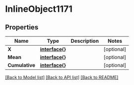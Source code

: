 # InlineObject1171

## Properties

Name | Type | Description | Notes
------------ | ------------- | ------------- | -------------
**X** | [**interface{}**](.md) |  | [optional] 
**Mean** | [**interface{}**](.md) |  | [optional] 
**Cumulative** | [**interface{}**](.md) |  | [optional] 

[[Back to Model list]](../README.md#documentation-for-models) [[Back to API list]](../README.md#documentation-for-api-endpoints) [[Back to README]](../README.md)


